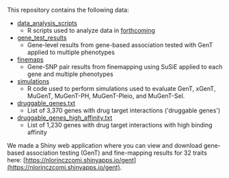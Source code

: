 This repository contains the following data:
- [data_analysis_scripts](https://github.com/noahlorinczcomi/gent_analysis/tree/main/data_analysis_scripts)
  - R scripts used to analyze data in [forthcoming](https://github.com/noahlorinczcomi/gent_analysis)
- [gene_test_results](https://github.com/noahlorinczcomi/gent_analysis/tree/main/gene_test_results)
  - Gene-level results from gene-based association tested with GenT applied to multiple phenotypes
- [finemaps](https://github.com/noahlorinczcomi/gent_analysis/tree/main/finemaps)
  - Gene-SNP pair results from finemapping using SuSiE applied to each gene and multiple phenotypes
- [simulations](https://github.com/noahlorinczcomi/gent_analysis/tree/main/simulations)
  - R code used to perform simulations used to evaluate GenT, xGenT, MuGenT, MuGenT-PH, MuGenT-Pleio, and MuGenT-Sel.
- [druggable_genes.txt](https://raw.githubusercontent.com/noahlorinczcomi/gent_analysis/main/druggable_genes.txt)
  - List of 3,370 genes with drug target interactions ('druggable genes')
- [druggable_genes_high_affinity.txt](https://raw.githubusercontent.com/noahlorinczcomi/gent_analysis/main/druggable_genes_high_affinity.txt)
  - List of 1,230 genes with drug target interactions with high binding affinity

We made a Shiny web application where you can view and download gene-based association testing (GenT) and fine-mapping results for 32 traits here: [https://nlorinczcomi.shinyapps.io/gent](https://nlorinczcomi.shinyapps.io/gent).
